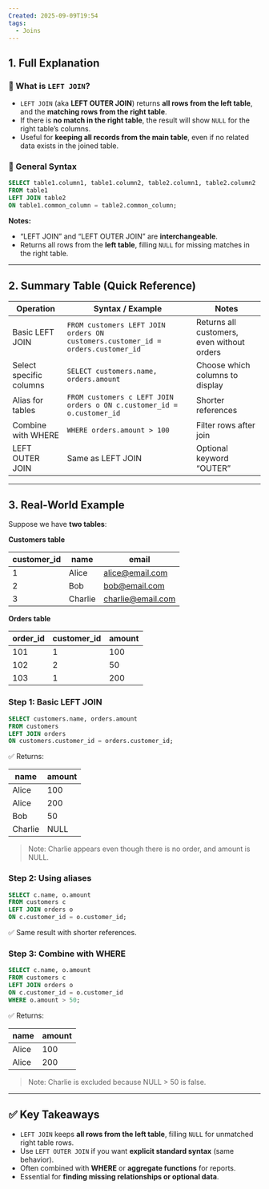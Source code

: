 ```yaml
---
Created: 2025-09-09T19:54
tags:
  - Joins
---
```

## 1. Full Explanation

### 🔹 What is `LEFT JOIN`?

- `LEFT JOIN` (aka **LEFT OUTER JOIN**) returns **all rows from the left table**, and the **matching rows from the right table**.
- If there is **no match in the right table**, the result will show `NULL` for the right table’s columns.
- Useful for **keeping all records from the main table**, even if no related data exists in the joined table.

### 🔹 General Syntax

```SQL
SELECT table1.column1, table1.column2, table2.column1, table2.column2
FROM table1
LEFT JOIN table2
ON table1.common_column = table2.common_column;

```

**Notes:**

- “LEFT JOIN” and “LEFT OUTER JOIN” are **interchangeable**.
- Returns all rows from the **left table**, filling `NULL` for missing matches in the right table.

---

## 2. Summary Table (Quick Reference)

|Operation|Syntax / Example|Notes|
|---|---|---|
|Basic LEFT JOIN|`FROM customers LEFT JOIN orders ON customers.customer_id = orders.customer_id`|Returns all customers, even without orders|
|Select specific columns|`SELECT customers.name, orders.amount`|Choose which columns to display|
|Alias for tables|`FROM customers c LEFT JOIN orders o ON c.customer_id = o.customer_id`|Shorter references|
|Combine with WHERE|`WHERE orders.amount > 100`|Filter rows after join|
|LEFT OUTER JOIN|Same as LEFT JOIN|Optional keyword “OUTER”|

---

## 3. Real-World Example

Suppose we have **two tables**:

**Customers table**

|customer_id|name|email|
|---|---|---|
|1|Alice|alice@email.com|
|2|Bob|bob@email.com|
|3|Charlie|charlie@email.com|

**Orders table**

|order_id|customer_id|amount|
|---|---|---|
|101|1|100|
|102|2|50|
|103|1|200|

### Step 1: Basic LEFT JOIN

```SQL
SELECT customers.name, orders.amount
FROM customers
LEFT JOIN orders
ON customers.customer_id = orders.customer_id;

```

✅ Returns:

|name|amount|
|---|---|
|Alice|100|
|Alice|200|
|Bob|50|
|Charlie|NULL|

> Note: Charlie appears even though there is no order, and amount is NULL.

### Step 2: Using aliases

```SQL
SELECT c.name, o.amount
FROM customers c
LEFT JOIN orders o
ON c.customer_id = o.customer_id;

```

✅ Same result with shorter references.

### Step 3: Combine with WHERE

```SQL
SELECT c.name, o.amount
FROM customers c
LEFT JOIN orders o
ON c.customer_id = o.customer_id
WHERE o.amount > 50;

```

✅ Returns:

|name|amount|
|---|---|
|Alice|100|
|Alice|200|

> Note: Charlie is excluded because NULL > 50 is false.

---

## ✅ Key Takeaways

- `LEFT JOIN` keeps **all rows from the left table**, filling `NULL` for unmatched right table rows.
- Use `LEFT OUTER JOIN` if you want **explicit standard syntax** (same behavior).
- Often combined with **WHERE** or **aggregate functions** for reports.
- Essential for **finding missing relationships or optional data**.